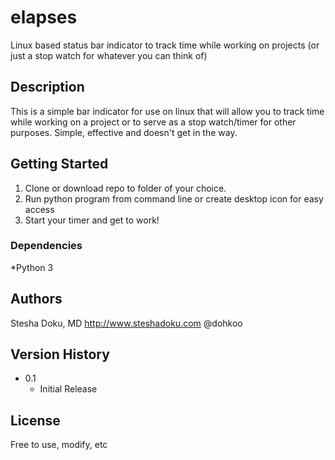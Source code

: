 # elapses
Linux based status bar indicator to track time while working on projects (or just a stop watch for whatever you can think of)

## Description

This is a simple bar indicator for use on linux that will allow you to track time while working on a project or to serve as a stop watch/timer for other purposes. Simple, effective and doesn't get in the way.

## Getting Started

1. Clone or download repo to folder of your choice. 
2. Run python program from command line or create desktop icon for easy access
3. Start your timer and get to work!

### Dependencies

*Python 3

## Authors

Stesha Doku, MD
http://www.steshadoku.com
@dohkoo

## Version History

* 0.1
    * Initial Release

## License

Free to use, modify, etc
